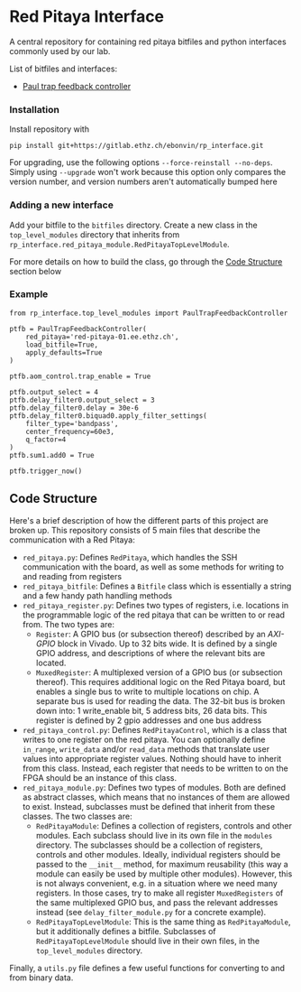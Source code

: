 # Red Pitaya Interface 

A central repository for containing red pitaya bitfiles and python interfaces commonly used by our lab.

List of bitfiles and interfaces:
- [Paul trap feedback controller](src/rp_interface/bitfiles/paul_trap_feedback_controller.md)

### Installation
Install repository with
```shell
pip install git+https://gitlab.ethz.ch/ebonvin/rp_interface.git
```

For upgrading, use the following options `--force-reinstall --no-deps`. Simply using `--upgrade` won't work because this option only compares the version number, and version numbers aren't automatically bumped here


### Adding a new interface
Add your bitfile to the `bitfiles` directory. Create a new class in the `top_level_modules` directory that inherits from `rp_interface.red_pitaya_module.RedPitayaTopLevelModule`.

For more details on how to build the class, go through the [Code Structure](#code-structure) section below

### Example

```python3
from rp_interface.top_level_modules import PaulTrapFeedbackController

ptfb = PaulTrapFeedbackController(
    red_pitaya='red-pitaya-01.ee.ethz.ch',
    load_bitfile=True,
    apply_defaults=True
)

ptfb.aom_control.trap_enable = True

ptfb.output_select = 4
ptfb.delay_filter0.output_select = 3
ptfb.delay_filter0.delay = 30e-6
ptfb.delay_filter0.biquad0.apply_filter_settings(
    filter_type='bandpass',
    center_frequency=60e3,
    q_factor=4
)
ptfb.sum1.add0 = True

ptfb.trigger_now()
```

## Code Structure

Here's a brief description of how the different parts of this project are broken up. This repository consists of 5 main files that describe the communication with a Red Pitaya:

- `red_pitaya.py`: Defines `RedPitaya`, which handles the SSH communication with the board, as well as some methods for writing to and reading from registers
- `red_pitaya_bitfile`: Defines a `Bitfile` class which is essentially a string and a few handy path handling methods
- `red_pitaya_register.py`: Defines two types of registers, i.e. locations in the programmable logic of the red pitaya that can be written to or read from. The two types are:
  - `Register`: A GPIO bus (or subsection thereof) described by an _AXI-GPIO_ block in Vivado. Up to 32 bits wide. It is defined by a single GPIO address, and descriptions of where the relevant bits are located.
  - `MuxedRegister`: A multiplexed version of a GPIO bus (or subsection thereof). This requires additional logic on the Red Pitaya board, but enables a single bus to write to multiple locations on chip. A separate bus is used for reading the data. The 32-bit bus is broken down into: 1 write_enable bit, 5 address bits, 26 data bits. This register is defined by 2 gpio addresses and one bus address
- `red_pitaya_control.py`: Defines `RedPitayaControl`, which is a class that writes to one register on the red pitaya. You can optionally define `in_range`, `write_data` and/or `read_data` methods that translate user values into appropriate register values. Nothing should have to inherit from this class. Instead, each register that needs to be written to on the FPGA should be an instance of this class.
- `red_pitaya_module.py`: Defines two types of modules. Both are defined as abstract classes, which means that no instances of them are allowed to exist. Instead, subclasses must be defined that inherit from these classes. The two classes are:
  - `RedPitayaModule`: Defines a collection of registers, controls and other modules. Each subclass should live in its own file in the `modules` directory. The subclasses should be a collection of registers, controls and other modules. Ideally, individual registers should be passed to the `__init__` method, for maximum reusability (this way a module can easily be used by multiple other modules). However, this is not always convenient, e.g. in a situation where we need many registers. In those cases, try to make all register `MuxedRegisters` of the same multiplexed GPIO bus, and pass the relevant addresses instead (see `delay_filter_module.py` for a concrete example).
  - `RedPitayaTopLevelModule`: This is the same thing as `RedPitayaModule`, but it additionally defines a bitfile. Subclasses of `RedPitayaTopLevelModule` should live in their own files, in the `top_level_modules` directory.

Finally, a `utils.py` file defines a few useful functions for converting to and from binary data.